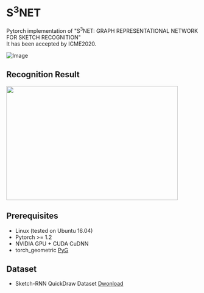 # S<sup>3</sup>NET
Pytorch implementation of "S<sup>3</sup>NET: GRAPH REPRESENTATIONAL NETWORK FOR SKETCH RECOGNITION" </br>
It has been accepted by ICME2020.

![Image](https://github.com/BUPTYangLan/s3net/blob/master/img_folder/architecture_10.png)

## Recognition Result
<img src="https://github.com/BUPTYangLan/s3net/blob/master/img_folder/result.png" width = "450" height = "300" div align=center />


## Prerequisites
 - Linux (tested on Ubuntu 16.04)</br>
 - Pytorch >= 1.2</br>
 - NVIDIA GPU + CUDA CuDNN</br>
 - torch_geometric [PyG](https://github.com/rusty1s/pytorch_geometric)</br>
 
 ## Dataset
 - Sketch-RNN QuickDraw Dataset [Dwonload](https://console.cloud.google.com/storage/quickdraw_dataset/sketchrnn)
 
 
